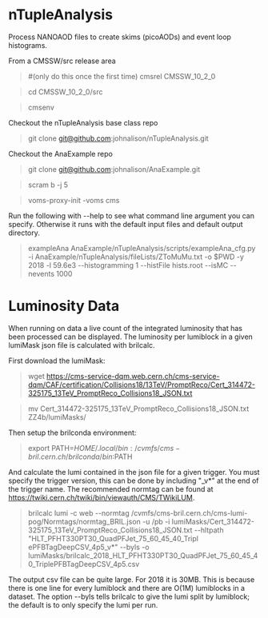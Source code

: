 # nTupleAnalysis

Process NANOAOD files to create skims (picoAODs) and event loop histograms. 

From a CMSSW/src release area

>#(only do this once the first time) cmsrel CMSSW_10_2_0

>cd CMSSW_10_2_0/src

>cmsenv

Checkout the nTupleAnalysis base class repo

>git clone git@github.com:johnalison/nTupleAnalysis.git

Checkout the AnaExample repo

>git clone git@github.com:johnalison/AnaExample.git

>scram b -j 5

>voms-proxy-init -voms cms

Run the following with --help to see what command line argument you can specify. Otherwise it runs with the default input files and default output directory. 

>exampleAna AnaExample/nTupleAnalysis/scripts/exampleAna_cfg.py  -i AnaExample/nTupleAnalysis/fileLists/ZToMuMu.txt -o $PWD -y 2018 -l 59.6e3 --histogramming 1 --histFile hists.root --isMC --nevents 1000


# Luminosity Data

When running on data a live count of the integrated luminosity that has been processed can be displayed. The luminosity per lumiblock in a given lumiMask json file is calculated with brilcalc. 

First download the lumiMask:

>wget https://cms-service-dqm.web.cern.ch/cms-service-dqm/CAF/certification/Collisions18/13TeV/PromptReco/Cert_314472-325175_13TeV_PromptReco_Collisions18_JSON.txt

>mv Cert_314472-325175_13TeV_PromptReco_Collisions18_JSON.txt ZZ4b/lumiMasks/

Then setup the brilconda environment:

>export PATH=$HOME/.local/bin:/cvmfs/cms-bril.cern.ch/brilconda/bin:$PATH

And calculate the lumi contained in the json file for a given trigger. You must specify the trigger version, this can be done by including "_v*" at the end of the trigger name. 
The recommended normtag can be found at https://twiki.cern.ch/twiki/bin/viewauth/CMS/TWikiLUM.

>brilcalc lumi -c web --normtag /cvmfs/cms-bril.cern.ch/cms-lumi-pog/Normtags/normtag_BRIL.json -u /pb -i lumiMasks/Cert_314472-325175_13TeV_PromptReco_Collisions18_JSON.txt --hltpath "HLT_PFHT330PT30_QuadPFJet_75_60_45_40_Tripl
ePFBTagDeepCSV_4p5_v*" --byls -o lumiMasks/brilcalc_2018_HLT_PFHT330PT30_QuadPFJet_75_60_45_40_TriplePFBTagDeepCSV_4p5.csv 

The output csv file can be quite large. For 2018 it is 30MB. This is because there is one line for every lumiblock and there are O(1M) lumiblocks in a dataset. The option --byls tells brilcalc to give the lumi split by lumiblock; the default is to only specify the lumi per run. 

